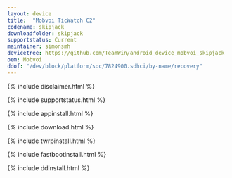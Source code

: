 ```yaml
---
layout: device
title:  "Mobvoi TicWatch C2"
codename: skipjack
downloadfolder: skipjack
supportstatus: Current
maintainer: simonsmh
devicetree: https://github.com/TeamWin/android_device_mobvoi_skipjack
oem: Mobvoi
ddof: "/dev/block/platform/soc/7824900.sdhci/by-name/recovery"
---
```


{% include disclaimer.html %}

{% include supportstatus.html %}

{% include appinstall.html %}

{% include download.html %}

{% include twrpinstall.html %}

{% include fastbootinstall.html %}

{% include ddinstall.html %}
